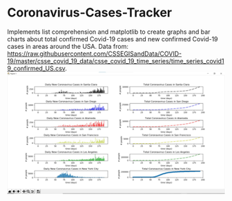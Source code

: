 # Coronavirus-Cases-Tracker
Implements list comprehension and matplotlib to create graphs and bar charts about total confirmed Covid-19 cases and new confirmed Covid-19 cases in areas around the USA. Data from: https://raw.githubusercontent.com/CSSEGISandData/COVID-19/master/csse_covid_19_data/csse_covid_19_time_series/time_series_covid19_confirmed_US.csv.
![Image of COVID-19 Graphs](CoronavirusTrackerGraphs.jpg)
